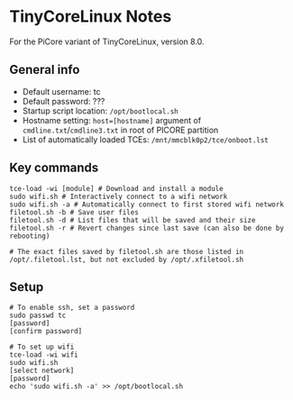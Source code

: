 # TinyCoreLinux Notes

For the PiCore variant of TinyCoreLinux, version 8.0.

## General info

- Default username: tc
- Default password: ???
- Startup script location: `/opt/bootlocal.sh`
- Hostname setting: `host=[hostname]` argument of `cmdline.txt`/`cmdline3.txt` in root of PICORE partition
- List of automatically loaded TCEs: `/mnt/mmcblk0p2/tce/onboot.lst`

## Key commands

~~~
tce-load -wi [module] # Download and install a module
sudo wifi.sh # Interactively connect to a wifi network
sudo wifi.sh -a # Automatically connect to first stored wifi network
filetool.sh -b # Save user files
filetool.sh -d # List files that will be saved and their size
filetool.sh -r # Revert changes since last save (can also be done by rebooting)

# The exact files saved by filetool.sh are those listed in /opt/.filetool.lst, but not excluded by /opt/.xfiletool.sh
~~~

## Setup

~~~
# To enable ssh, set a password
sudo passwd tc
[password]
[confirm password]

# To set up wifi
tce-load -wi wifi
sudo wifi.sh
[select network]
[password]
echo 'sudo wifi.sh -a' >> /opt/bootlocal.sh
~~~
